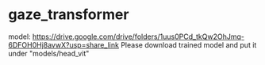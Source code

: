 # gaze_transformer
 
model: https://drive.google.com/drive/folders/1uus0PCd_tkQw2OhJmq-6DFOH0Hj8avwX?usp=share_link
Please download trained model and put it under "models/head_vit"
